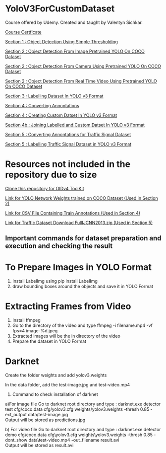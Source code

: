 # YoloV3ForCustomDataset
Course offered by Udemy. Created and taught by Valentyn Sichkar.


[Course Certficate]()

[Section 1 : Object Detection Using Simple Thresholding](https://github.com/MBadriNarayanan/YoloV3ForCustomDataset/blob/master/Section1/01SimpleObjectDetectionByThresholdingWithMask.ipynb)

[Section 2 : Object Detection From Image Pretrained YOLO On COCO Dataset](https://github.com/MBadriNarayanan/YoloV3ForCustomDataset/blob/master/Section2/02YoloV3PretrainedImageDetection.ipynb)

[Section 2 : Object Detection From Camera Using Pretrained YOLO On COCO Dataset](https://github.com/MBadriNarayanan/YoloV3ForCustomDataset/blob/master/Section2/02YoloV3PretrainedCamera.ipynb)

[Section 2 : Object Detection From Real Time Video Using Pretrained YOLO On COCO Dataset](https://github.com/MBadriNarayanan/YoloV3ForCustomDataset/blob/master/Section2/02YoloV3PretrainedRealTime.ipynb)

[Section 3 : Labelling Dataset In YOLO v3 Format](https://github.com/MBadriNarayanan/YoloV3ForCustomDataset/blob/master/Section3/03DataPreparation.ipynb)

[Section 4 : Converting Annontations](https://github.com/MBadriNarayanan/YoloV3ForCustomDataset/blob/master/Section4/04ConvertingAnnotations.ipynb)

[Section 4 : Creating Custom Datset In YOLO v3 Format](https://github.com/MBadriNarayanan/YoloV3ForCustomDataset/blob/master/Section4/04DataPreparation.ipynb)

[Section 4b : Joining Labelled and Custom Datset In YOLO v3 Format](https://github.com/MBadriNarayanan/YoloV3ForCustomDataset/blob/master/Section4b/04JoiningDatasets.ipynb)

[Section 5 : Converting Annontations for Traffic Signal Dataset](https://github.com/MBadriNarayanan/YoloV3ForCustomDataset/blob/master/Section5/05ConvertingAnnotations.ipynb)

[Section 5 : Labelling Traffic Signal Dataset in YOLO v3 Format](https://github.com/MBadriNarayanan/YoloV3ForCustomDataset/blob/master/Section5/05DataPreparation.ipynb)

# Resources not included in the repository due to size

[Clone this repository for OIDv4 ToolKit](https://github.com/EscVM/OIDv4_ToolKit)

[Link for YOLO Network Weights trained on COCO Dataset (Used in Section 2)](https://drive.google.com/drive/folders/1ec5eIn1G9xs-SfdXEhjCLDEc1HHJ_USv?usp=sharing)

[Link for CSV File Containing Train Annotations (Used in Section 4)](https://drive.google.com/file/d/1HUSi5Iu3Y3GjJ1qJcRz6JkM_wtgILy9y/view?usp=sharing)

[Link for Traffic Dataset Download FullIJCNN2013.zip (Used in Section 5)](https://sid.erda.dk/public/archives/ff17dc924eba88d5d01a807357d6614c/published-archive.html)


## Important commands for dataset preparation and execution and checking the result

# To Prepare Images in YOLO Format

1) Install LabelImg using pip install LabelImg
2) draw bounding boxes around the objects and save it in YOLO Format

# Extracting Frames from Video

1) Install ffmpeg
2) Go to the directory of the video and type ffmpeg -i filename.mp4 -vf fps=4 image-%d.jpeg
3) Extracted images will be the in directory of the video 
4) Prepare the dataset in YOLO Format


# Darknet

Create the folder weights and add yolov3.weights

In the data folder, add the test-image.jpg and test-video.mp4

1) Command to check installation of darknet

a)For image file 
Go to darknet root directory and type : darknet.exe detector test cfg/coco.data cfg/yolov3.cfg weights/yolov3.weights -thresh 0.85 -ext_output data/test-image.jpg
<br/>
Output will be stored as predictions.jpg

b) For video file
Go to darknet root directory and type : darknet.exe detector demo cfg\coco.data cfg\yolov3.cfg weights\yolov3.weights
-thresh 0.85 -dont_show data\test-video.mp4 -out_filename result.avi
<br/>
Output will be stored as result.avi
